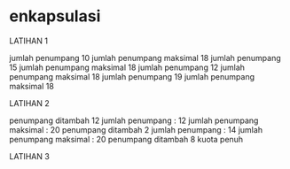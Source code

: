 # enkapsulasi
LATIHAN 1 

jumlah penumpang 10
jumlah penumpang maksimal 18
jumlah penumpang 15
jumlah penumpang maksimal 18
jumlah penumpang 12
jumlah penumpang maksimal 18
jumlah penumpang 19
jumlah penumpang maksimal 18

LATIHAN 2

penumpang ditambah 12
jumlah penumpang : 12
jumlah penumpang maksimal : 20
penumpang ditambah 2
jumlah penumpang : 14
jumlah penumpang maksimal : 20
penumpang ditambah 8
kuota penuh

LATIHAN 3

